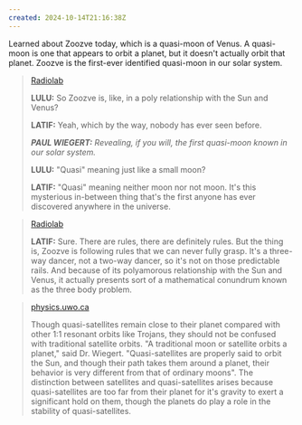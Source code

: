 ```yaml
---
created: 2024-10-14T21:16:38Z
---
```


Learned about Zoozve today, which is a quasi-moon of Venus. A quasi-moon is one that appears to orbit a planet, but it doesn't actually orbit that planet. Zoozve is the first-ever identified quasi-moon in our solar system.

> [Radiolab](https://radiolab.org/podcast/zoozve/transcript)
>
> **LULU:** So Zoozve is, like, in a poly relationship with the Sun and Venus?
>
> **LATIF:** Yeah, which by the way, nobody has ever seen before.
>
> **_PAUL WIEGERT:_** _Revealing, if you will, the first quasi-moon known in our solar system._
>
> **LULU:** "Quasi" meaning just like a small moon?
>
> **LATIF:** "Quasi" meaning neither moon nor not moon. It's this mysterious in-between thing that's the first anyone has ever discovered anywhere in the universe.

> [Radiolab](https://radiolab.org/podcast/zoozve/transcript)
>
> **LATIF:** Sure. There are rules, there are definitely rules. But the thing is, Zoozve is following rules that we can never fully grasp. It's a three-way dancer, not a two-way dancer, so it's not on those predictable rails. And because of its polyamorous relationship with the Sun and Venus, it actually presents sort of a mathematical conundrum known as the three body problem.

> [physics.uwo.ca](https://physics.uwo.ca/~pwiegert/quasi/quasi.html)
>
> Though quasi-satellites remain close to their planet compared with other 1:1 resonant orbits like Trojans, they should not be confused with traditional satellite orbits. "A traditional moon or satellite orbits a planet," said Dr. Wiegert. "Quasi-satellites are properly said to orbit the Sun, and though their path takes them around a planet, their behavior is very different from that of ordinary moons". The distinction between satellites and quasi-satellites arises because quasi-satellites are too far from their planet for it's gravity to exert a significant hold on them, though the planets do play a role in the stability of quasi-satellites.
